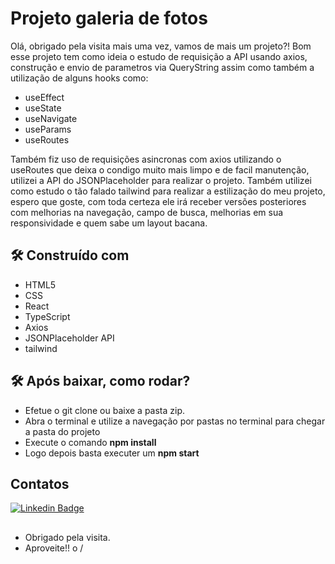 # Projeto galeria de fotos



Olá, obrigado pela visita mais uma vez, vamos de mais um projeto?! Bom esse projeto tem como ideia o estudo de requisição a API usando axios, construção e envio de parametros via QueryString assim como também a utilização de alguns hooks como:
* useEffect
* useState
* useNavigate
* useParams
* useRoutes

Também fiz uso de requisições asincronas com axios utilizando o useRoutes que deixa o condigo muito mais limpo e de facil manutenção, utilizei a API do JSONPlaceholder para realizar o projeto.
Também utilizei como estudo o tão falado tailwind para realizar a estilização do meu projeto, espero que goste, com toda certeza ele irá receber versões posteriores com melhorias na navegação, campo de busca, melhorias em sua responsividade e quem sabe um layout bacana.

## 🛠️ Construído com
* HTML5
* CSS
* React
* TypeScript
* Axios
* JSONPlaceholder API
* tailwind

## 🛠️ Após baixar, como rodar?
* Efetue o git clone ou baixe a pasta zip.
* Abra o  terminal e utilize a navegação por pastas no terminal para chegar a pasta do projeto
* Execute o comando **npm install**
* Logo depois basta executer um **npm start**  

## Contatos
[![Linkedin Badge](https://img.shields.io/badge/-LinkedIn-blue?style=flat-square&logo=Linkedin&logoColor=white&link=https://www.linkedin.com/in/caio-souza-07754415b/)]( https://www.linkedin.com/in/caio-souza-07754415b/)
## 
- Obrigado pela visita.
- Aproveite!! o /
